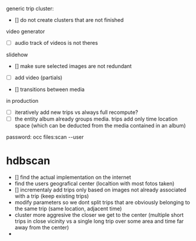 generic
trip cluster:
- [] do not create clusters that are not finished

video generator
- [ ] audio track of videos is not theres 

slidehow
- [] make sure selected images are not redundant
- [ ] add video (partials)
- [] transitions between media

in production
- [ ] iteratively add new trips vs always full recompute?
- [ ] the entity album already groups media. trips add only time  location space (which can be deducted from the media contained in an album)

password: occ files:scan --user



# hdbscan

- [] find the actual implementation on the internet
- find the users geografical center (localtion with most fotos taken)
- [] incrementaly add trips only based on images not already associated with a trip (keep existing trips)
- modify parameters so we dont split trips that are obviously belonging to the same trip (same location, adjacent time)
- cluster more aggresive the closer we get to the center (multiple short trips in close vicinity vs a single long trip  over some area and time far away from the center)
- 

